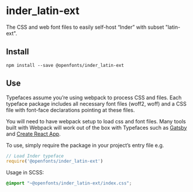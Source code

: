 
# inder_latin-ext

The CSS and web font files to easily self-host “Inder” with subset "latin-ext".

## Install

`npm install --save @openfonts/inder_latin-ext`

## Use

Typefaces assume you’re using webpack to process CSS and files. Each typeface
package includes all necessary font files (woff2, woff) and a CSS file with
font-face declarations pointing at these files.

You will need to have webpack setup to load css and font files. Many tools built
with Webpack will work out of the box with Typefaces such as [Gatsby](https://github.com/gatsbyjs/gatsby)
and [Create React App](https://github.com/facebookincubator/create-react-app).

To use, simply require the package in your project’s entry file e.g.

```javascript
// Load Inder typeface
require('@openfonts/inder_latin-ext')
```

Usage in SCSS:
```scss
@import "~@openfonts/inder_latin-ext/index.css";
```
